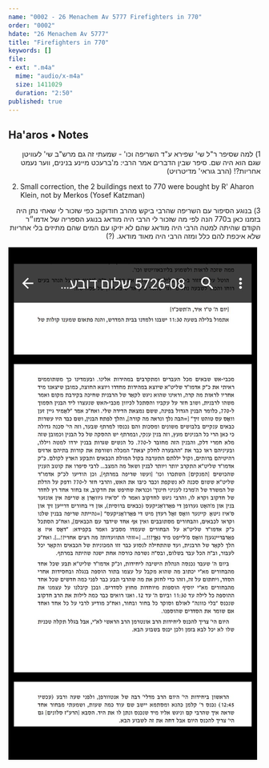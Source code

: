 ```yaml
---
name: "0002 - 26 Menachem Av 5777 Firefighters in 770"
order: "0002"
hdate: "26 Menachem Av 5777"
title: "Firefighters in 770"
keywords: []
file:
- ext: ".m4a"
  mime: "audio/x-m4a"
  size: 1411029
  duration: "2:50"
published: true
---
```

## Ha'aros • Notes
<p dir="rtl">
1)  למה שסיפר ר"ל שי' שפירא ע"ד השריפה וכו' - שמעתי זה גם מרש"ב שי' לעוויטן שגם הוא היה שם. סיפר שבין הדברים אמר הרבי: מ'ברעכט מיינע בנינים, ווער נעמט אחריות?! (הרב גוראי' מדיטרויט)
</p>

2) Small correction, the 2 buildings next to 770 were bought by R' Aharon Klein, not by Merkos (Yosef Katzman)

<p dir="rtl">
3) בנוגע הסיפור עם 
השריפה שהרבי 
ביקש מהרב חודוקוב כפי שזכור 
לי שאחי נתן היה בזמנו כאן ב770
הנה לפי מה שזכור 
לי הרבי היה מודאג בנוגע 
 הספריה  של 
אדמו״ר הקודם שהיתה למטה 
הרבי היה מודאג 
שהם לא יזיקו עם 
המים שהם מתיזים
בלי אחריות שלא 
איכפת להם כלל 
ומזה הרבי היה מאוד מודאג. (?)
</p>

<div class="zoom">
<img alt="R' Sholom Dovber Volpeh" src="./0002 - 26 Menachem Av 5777 Ha'aros; R' Sholom Dovber Volpeh.jpg"/>
</div>

